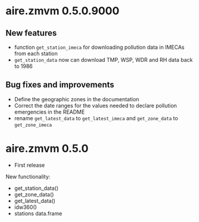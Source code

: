 # aire.zmvm 0.5.0.9000

## New features

* function `get_station_imeca` for downloading pollution data in IMECAs from each station
* `get_station_data` now can download TMP, WSP, WDR and RH data back to 1986

## Bug fixes and improvements

* Define the geographic zones in the documentation
* Correct the date ranges for the values needed to declare pollution emergencies in the README
* rename `get_latest_data` to `get_latest_imeca` and `get_zone_data` to `get_zone_imeca`


# aire.zmvm 0.5.0

* First release

New functionality:

* get_station_data()
* get_zone_data()
* get_latest_data()
* idw360()
* stations data.frame
